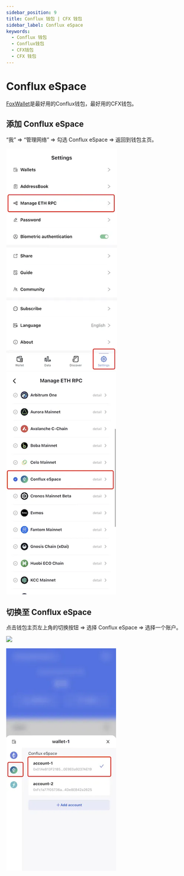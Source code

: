 ```yaml
---
sidebar_position: 9
title: Conflux 钱包 | CFX 钱包
sidebar_label: Conflux eSpace
keywords:
  - Conflux 钱包
  - Conflux钱包
  - CFX钱包
  - CFX 钱包
---
```


# Conflux eSpace

[FoxWallet](https://foxwallet.com)是最好用的Conflux钱包，最好用的CFX钱包。

## 添加 Conflux eSpace

“我” => “管理网络” => 勾选 Conflux eSpace => 返回到钱包主页。

![](../img/manage-eth-rpc.webp)![](../img/add-conflux.webp)

## 切换至 Conflux eSpace

点击钱包主页左上角的切换按钮 => 选择 Conflux eSpace => 选择一个账户。

<img src="/img/docs/switch-entrance.webp" width="320" />

![](../img/switch-conflux.webp)